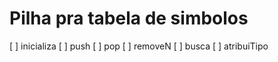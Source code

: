 # Pilha pra tabela de simbolos

[ ] inicializa
[ ] push
[ ] pop
[ ] removeN
[ ] busca
[ ] atribuiTipo
